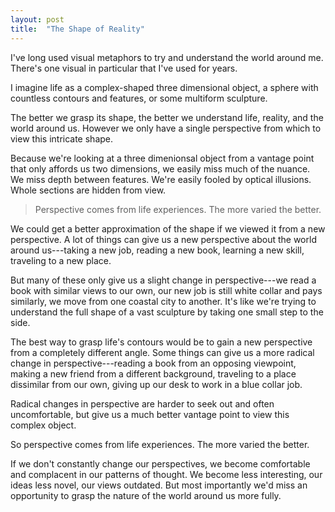 ```yaml
---
layout: post
title:  "The Shape of Reality"
---
```


I've long used visual metaphors to try and understand the world around me.
There's one visual in particular that I've used for years.

I imagine life as a complex-shaped three dimensional object, a sphere with countless contours and features, or some multiform sculpture.

The better we grasp its shape, the better we understand life, reality, and the world around us.
However we only have a single perspective from which to view this intricate shape.

Because we're looking at a three dimenionsal object from a vantage point that only affords us two dimensions, we easily miss much of the nuance.
We miss depth between features.
We're easily fooled by optical illusions.
Whole sections are hidden from view.

> Perspective comes from life experiences.
The more varied the better.

We could get a better approximation of the shape if we viewed it from a new perspective.
A lot of things can give us a new perspective about the world around us---taking a new job, reading a new book, learning a new skill, traveling to a new place.

But many of these only give us a slight change in perspective---we read a book with similar views to our own, our new job is still white collar and pays similarly, we move from one coastal city to another.
It's like we're trying to understand the full shape of a vast sculpture by taking one small step to the side.

The best way to grasp life's contours would be to gain a new perspective from a completely different angle.
Some things can give us a more radical change in perspective---reading a book from an opposing viewpoint, making a new friend from a different background, traveling to a place dissimilar from our own, giving up our desk to work in a blue collar job.

Radical changes in perspective are harder to seek out and often uncomfortable, but give us a much better vantage point to view this complex object.

So perspective comes from life experiences.
The more varied the better.

If we don't constantly change our perspectives, we become comfortable and complacent in our patterns of thought.
We become less interesting, our ideas less novel, our views outdated.
But most importantly we'd miss an opportunity to grasp the nature of the world around us more fully.

